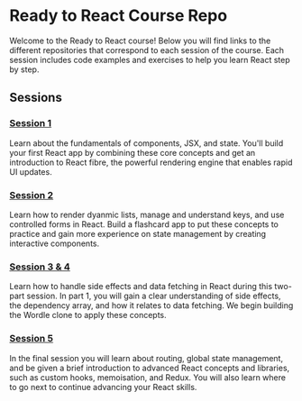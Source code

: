 # Ready to React Course Repo

Welcome to the Ready to React course! Below you will find links to the different repositories that correspond to each session of the course. Each session includes code examples and exercises to help you learn React step by step.

## Sessions

### [Session 1](https://github.com/Astral-Lab/R2R-SESSION-1)
Learn about the fundamentals of components, JSX, and state. You'll build your first React app by combining these core concepts and get an introduction to React fibre, the powerful rendering engine that enables rapid UI updates.

### [Session 2](https://github.com/Astral-Lab/R2R-SESSION-2)
Learn how to render dyanmic lists, manage and understand keys, and use controlled forms in React. Build a flashcard app to put these concepts to practice and gain more experience on state management by creating interactive components.

### [Session 3 & 4](https://github.com/Astral-Lab/R2R-SESSION-3-4)
Learn how to handle side effects and data fetching in React during this two-part session. In part 1, you will gain a clear understanding of side effects, the dependency array, and how it relates to data fetching. We begin building the Wordle clone to apply these concepts.

### [Session 5](https://github.com/Astral-Lab/R2R-SESSION-5)
In the final session you will learn about routing, global state management, and be given a brief introduction to advanced React concepts and libraries, such as custom hooks, memoisation, and Redux. You will also learn where to go next to continue advancing your React skills.
